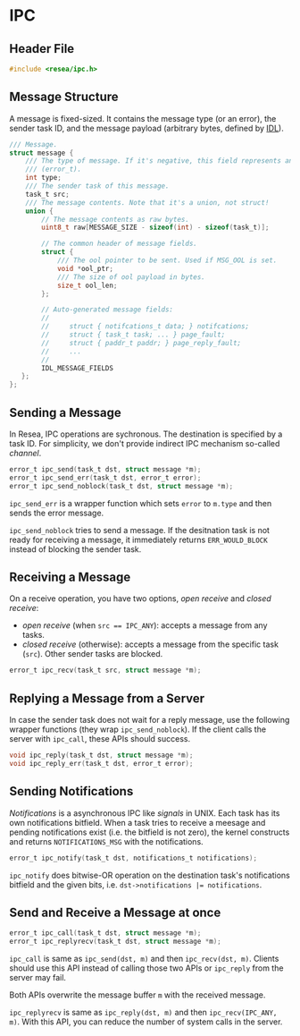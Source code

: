 # IPC

## Header File
```c
#include <resea/ipc.h>
```

## Message Structure
A message is fixed-sized. It contains the message type (or an error), the sender
task ID, and the message payload (arbitrary bytes, defined by [IDL](idl)).

```c
/// Message.
struct message {
    /// The type of message. If it's negative, this field represents an error
    /// (error_t).
    int type;
    /// The sender task of this message.
    task_t src;
    /// The message contents. Note that it's a union, not struct!
    union {
        // The message contents as raw bytes.
        uint8_t raw[MESSAGE_SIZE - sizeof(int) - sizeof(task_t)];

        // The common header of message fields.
        struct {
            /// The ool pointer to be sent. Used if MSG_OOL is set.
            void *ool_ptr;
            /// The size of ool payload in bytes.
            size_t ool_len;
        };

        // Auto-generated message fields:
        //
        //     struct { notifcations_t data; } notifcations;
        //     struct { task_t task; ... } page_fault;
        //     struct { paddr_t paddr; } page_reply_fault;
        //     ...
        //
        IDL_MESSAGE_FIELDS
   };
};
```

## Sending a Message
In Resea, IPC operations are sychronous. The destination is specified
by a task ID. For simplicity, we don't provide indirect IPC mechanism so-called
*channel*.

```c
error_t ipc_send(task_t dst, struct message *m);
error_t ipc_send_err(task_t dst, error_t error);
error_t ipc_send_noblock(task_t dst, struct message *m);
```

`ipc_send_err` is a wrapper function which sets `error` to `m.type` and then
sends the error message.

`ipc_send_noblock` tries to send a message. If the desitnation task is not
ready for receiving a message, it immediately returns `ERR_WOULD_BLOCK`
instead of blocking the sender task.

## Receiving a Message
On a receive operation, you have two options, *open receive* and *closed receive*:

- *open receive* (when `src == IPC_ANY`): accepts a message from any tasks.
- *closed receive* (otherwise): accepts a message from the specific task (`src`). Other sender tasks are blocked.


```c
error_t ipc_recv(task_t src, struct message *m);
```

## Replying a Message from a Server
In case the sender task does not wait for a reply message, use the following
wrapper functions (they wrap `ipc_send_noblock`). If the client calls the server with
`ipc_call`, these APIs should success.

```c
void ipc_reply(task_t dst, struct message *m);
void ipc_reply_err(task_t dst, error_t error);
```

## Sending Notifications
*Notifications* is a asynchronous IPC like *signals* in UNIX. Each task has its
own notifications bitfield. When a task tries to receive a meesage and pending
notifications exist (i.e. the bitfield is not zero), the kernel constructs and
returns `NOTIFICATIONS_MSG` with the notifications.

```c
error_t ipc_notify(task_t dst, notifications_t notifications);
```

`ipc_notify` does bitwise-OR operation on the destination task's
notifications bitfield and the given bits, i.e. `dst->notifications |= notifications`.

## Send and Receive a Message at once
```c
error_t ipc_call(task_t dst, struct message *m);
error_t ipc_replyrecv(task_t dst, struct message *m);
```

`ipc_call` is same as `ipc_send(dst, m)` and then `ipc_recv(dst, m)`. Clients
should use this API instead of calling those two APIs or `ipc_reply` from the
server may fail.

Both APIs overwrite the message buffer `m` with the received message.

`ipc_replyrecv` is same as `ipc_reply(dst, m)` and then `ipc_recv(IPC_ANY, m)`. With this API, you can reduce the number of system calls in the server.
